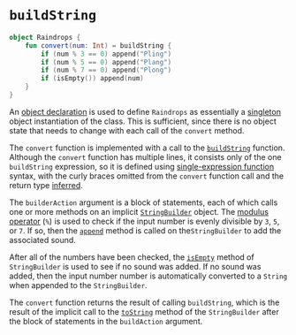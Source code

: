 # `buildString`

```kotlin
object Raindrops {
    fun convert(num: Int) = buildString {
        if (num % 3 == 0) append("Pling")
        if (num % 5 == 0) append("Plang")
        if (num % 7 == 0) append("Plong")
        if (isEmpty()) append(num)
    }
}
```

An [object declaration][object] is used to define `Raindrops` as essentially a [singleton][singleton] object instantiation of the class.
This is sufficient, since there is no object state that needs to change with each call of the `convert` method.

The `convert` function is implemented with a call to the [`buildString`][buildstring] function.
Although the `convert` function has multiple lines, it consists only of the one `buildString` expression, so it is defined using
[single-expression function][single-expression-function] syntax, with the curly braces omitted from the `convert` function call
and the return type [inferred][type-inference].

The `builderAction` argument is a block of statements, each of which calls one or more methods on an implicit [`StringBuilder`][stringbuilder] object.
The [modulus operator][modulus-operator] (`%`) is used to check if the input number is evenly divisible by `3`, `5`, or `7`.
If so, then the [`append`][append] method is called on the`StringBuilder` to add the associated sound.

After all of the numbers have been checked, the [`isEmpty`][isempty] method of `StringBuilder` is used to see if no sound was added.
If no sound was added, then the input number number is automatically converted to a `String` when appended to the `StringBuilder`.

The `convert` function returns the result of calling `buildString`, which is the result of the implicit call to the [`toString`][tostring]
method of the `StringBuilder` after the block of statements in the `buildAction` argument.

[object]: https://kotlinlang.org/docs/object-declarations.html#object-declarations-overview
[singleton]: https://en.wikipedia.org/wiki/Singleton_pattern
[single-expression-function]: https://kotlinlang.org/docs/functions.html#single-expression-functions
[type-inference]: https://kotlinlang.org/spec/type-inference.html
[modulus-operator]: https://www.programiz.com/kotlin-programming/operators
[buildstring]: https://kotlinlang.org/api/latest/jvm/stdlib/kotlin.text/build-string.html#buildstring
[stringbuilder]: https://kotlinlang.org/api/latest/jvm/stdlib/kotlin.text/-string-builder/
[append]: https://kotlinlang.org/api/latest/jvm/stdlib/kotlin.text/append.html
[isempty]: https://kotlinlang.org/api/latest/jvm/stdlib/kotlin.text/is-empty.html
[tostring]: https://kotlinlang.org/api/latest/jvm/stdlib/kotlin.text/-string-builder/to-string.html
